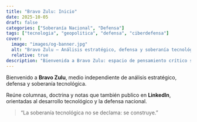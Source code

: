 ```yaml
---
title: "Bravo Zulu: Inicio"
date: 2025-10-05
draft: false
categories: ["Soberanía Nacional", "Defensa"]
tags: ["tecnologia", "geopolitica", "defensa", "ciberdefensa"]
cover:
  image: "images/og-banner.jpg"
  alt: "Bravo Zulu – Análisis estratégico, defensa y soberanía tecnológica"
  relative: true
description: "Bienvenida a Bravo Zulu: espacio de pensamiento crítico sobre defensa, soberanía y tecnología argentina."
---
```


Bienvenido a **Bravo Zulu**, medio independiente de análisis estratégico, defensa y soberanía tecnológica.  

Reúne columnas, doctrina y notas que también publico en **LinkedIn**, orientadas al desarrollo tecnológico y la defensa nacional.

> “La soberanía tecnológica no se declama: se construye.”

